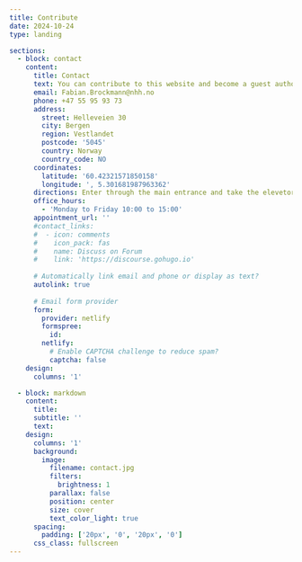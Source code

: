 ```yaml
---
title: Contribute
date: 2024-10-24
type: landing

sections:
  - block: contact
    content:
      title: Contact
      text: You can contribute to this website and become a guest author! Simply write me an [email](mailto:Fabian.Brockmann@nhh.no), write me on [LinkedIn](https://www.linkedin.com/in/fabian-brockmann/) or send me a letter! Your contribution has to fullfil the following aspects:* The Topic has to be connected to charging or routing/scheduling of electric vehicles * The contribution is **not** an opinion piece but presents results from an objective analysis * The contribution is between 200 and 2000 words
      email: Fabian.Brockmann@nhh.no
      phone: +47 55 95 93 73
      address:
        street: Helleveien 30
        city: Bergen
        region: Vestlandet
        postcode: '5045'
        country: Norway
        country_code: NO
      coordinates:
        latitude: '60.42321571850158'
        longitude: ', 5.301681987963362'
      directions: Enter through the main entrance and take the elevetor on the right hand side to floor number 4.
      office_hours:
        - 'Monday to Friday 10:00 to 15:00'
      appointment_url: ''
      #contact_links:
      #  - icon: comments
      #    icon_pack: fas
      #    name: Discuss on Forum
      #    link: 'https://discourse.gohugo.io'
    
      # Automatically link email and phone or display as text?
      autolink: true
    
      # Email form provider
      form:
        provider: netlify
        formspree:
          id:
        netlify:
          # Enable CAPTCHA challenge to reduce spam?
          captcha: false
    design:
      columns: '1'

  - block: markdown
    content:
      title:
      subtitle: ''
      text:
    design:
      columns: '1'
      background:
        image: 
          filename: contact.jpg
          filters:
            brightness: 1
          parallax: false
          position: center
          size: cover
          text_color_light: true
      spacing:
        padding: ['20px', '0', '20px', '0']
      css_class: fullscreen
---
```

